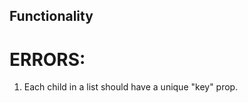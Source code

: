 ## Functionality

# ERRORS:

<!-- Appointments -->

1. Each child in a list should have a unique "key" prop.
